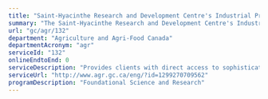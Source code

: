 ```yaml
---
title: "Saint-Hyacinthe Research and Development Centre's Industrial Program"
summary: "The Saint-Hyacinthe Research and Development Centre's Industrial Program service from Agriculture and Agri-Food Canada is not available end-to-end online, according to the GC Service Inventory."
url: "gc/agr/132"
department: "Agriculture and Agri-Food Canada"
departmentAcronym: "agr"
serviceId: "132"
onlineEndtoEnd: 0
serviceDescription: "Provides clients with direct access to sophisticated equipment and a versatile R&D environment to support agri-food companies with small-scale food processing and testing needs and fosters innovation in the area of food research."
serviceUrl: "http://www.agr.gc.ca/eng/?id=1299270709562"
programDescription: "Foundational Science and Research"
---
```

